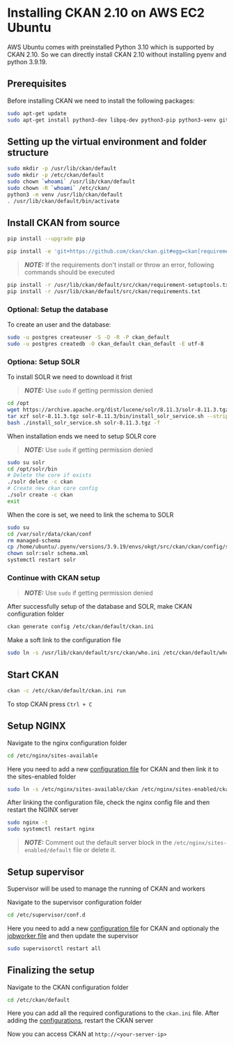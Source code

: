 # Installing CKAN 2.10 on AWS EC2 Ubuntu

AWS Ubuntu comes with preinstalled Python 3.10 which is supported by CKAN 2.10. So we can directly install CKAN 2.10 without installing pyenv and python 3.9.19.

## Prerequisites

Before installing CKAN we need to install the following packages:

```bash
sudo apt-get update
sudo apt-get install python3-dev libpq-dev python3-pip python3-venv git-core redis-server
```

## Setting up the virtual environment and folder structure

```bash
sudo mkdir -p /usr/lib/ckan/default
sudo mkdir -p /etc/ckan/default
sudo chown `whoami` /usr/lib/ckan/default
sudo chown -R `whoami` /etc/ckan/
python3 -m venv /usr/lib/ckan/default
. /usr/lib/ckan/default/bin/activate
```

## Install CKAN from source

```bash
pip install --upgrade pip

pip install -e 'git+https://github.com/ckan/ckan.git#egg=ckan[requirements,dev]'
```

> **_NOTE:_** If the requirements don't install or throw an error, following commands should be executed

```bash
pip install -r /usr/lib/ckan/default/src/ckan/requirement-setuptools.txt
pip install -r /usr/lib/ckan/default/src/ckan/requirements.txt
```

### Optional: Setup the database

To create an user and the database:

``` bash
sudo -u postgres createuser -S -D -R -P ckan_default
sudo -u postgres createdb -O ckan_default ckan_default -E utf-8

```

### Optiona: Setup SOLR

To install SOLR we need to download it frist
> **_NOTE:_**  Use `sudo` if getting permission denied

``` bash
cd /opt
wget https://archive.apache.org/dist/lucene/solr/8.11.3/solr-8.11.3.tgz
tar xzf solr-8.11.3.tgz solr-8.11.3/bin/install_solr_service.sh --strip-components=2
bash ./install_solr_service.sh solr-8.11.3.tgz -f
```

When installation ends we need to setup SOLR core
> **_NOTE:_**  Use `sudo` if getting permission denied

```bash
sudo su solr
cd /opt/solr/bin
# Delete the core if exists
./solr delete -c ckan
# Create new ckan core config
./solr create -c ckan
exit
```

When the core is set, we need to link the schema to SOLR

``` bash
sudo su
cd /var/solr/data/ckan/conf
rm managed-schema
cp /home/ubuntu/.pyenv/versions/3.9.19/envs/okgt/src/ckan/ckan/config/solr/schema.solr8.xml schema.xml
chown solr:solr schema.xml
systemctl restart solr
```

### Continue with CKAN setup

> **_NOTE:_**  Use `sudo` if getting permission denied

After successfully setup of the database and SOLR, make CKAN configuration folder

```bash
ckan generate config /etc/ckan/default/ckan.ini
```

Make a soft link to the configuration file

``` bash
sudo ln -s /usr/lib/ckan/default/src/ckan/who.ini /etc/ckan/default/who.ini
```

## Start CKAN

```bash
ckan -c /etc/ckan/default/ckan.ini run
```

To stop CKAN press `Ctrl + C`

## Setup NGINX

Navigate to the nginx configuration folder

```bash
cd /etc/nginx/sites-available
```

Here you need to add a new [configuration file](../nginx/ckan) for CKAN and then link it to the sites-enabled folder

```bash
sudo ln -s /etc/nginx/sites-available/ckan /etc/nginx/sites-enabled/ckan
```

After linking the configuration file, check the nginx config file and then restart the NGINX server

```bash
sudo nginx -t
sudo systemctl restart nginx
```
> **_NOTE:_**  Comment out the default server block in the `/etc/nginx/sites-enabled/default` file or delete it.

## Setup supervisor

Supervisor will be used to manage the running of CKAN and workers

Navigate to the supervisor configuration folder

```bash
cd /etc/supervisor/conf.d
```

Here you need to add a new [configuration file](../supervisor/ckan-uwsgi.conf) for CKAN and optionaly the [jobworker file](../supervisor/ckan-jobworker.conf) and then update the supervisor

```bash
sudo supervisorctl restart all
```

## Finalizing the setup

Navigate to the CKAN configuration folder

```bash
cd /etc/ckan/default
```

Here you can add all the required configurations to the `ckan.ini` file. After adding the [configurations](../etc-ckan-default/), restart the CKAN server

Now you can access CKAN at `http://<your-server-ip>`
